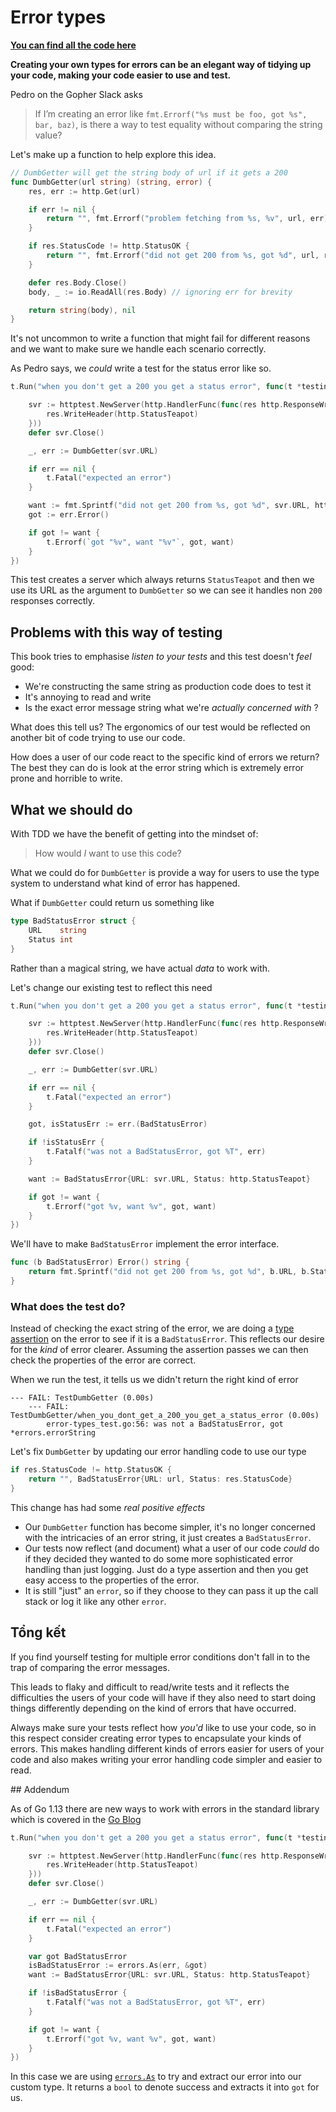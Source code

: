 # Error types

**[You can find all the code here](https://github.com/quii/learn-go-with-tests/tree/main/q-and-a/error-types)**

**Creating your own types for errors can be an elegant way of tidying up your code, making your code easier to use and test.**

Pedro on the Gopher Slack asks

> If I’m creating an error like `fmt.Errorf("%s must be foo, got %s", bar, baz)`, is there a way to test equality without comparing the string value?

Let's make up a function to help explore this idea.

```go
// DumbGetter will get the string body of url if it gets a 200
func DumbGetter(url string) (string, error) {
	res, err := http.Get(url)

	if err != nil {
		return "", fmt.Errorf("problem fetching from %s, %v", url, err)
	}

	if res.StatusCode != http.StatusOK {
		return "", fmt.Errorf("did not get 200 from %s, got %d", url, res.StatusCode)
	}

	defer res.Body.Close()
	body, _ := io.ReadAll(res.Body) // ignoring err for brevity

	return string(body), nil
}
```

It's not uncommon to write a function that might fail for different reasons and we want to make sure we handle each scenario correctly.

As Pedro says, we _could_ write a test for the status error like so.

```go
t.Run("when you don't get a 200 you get a status error", func(t *testing.T) {

	svr := httptest.NewServer(http.HandlerFunc(func(res http.ResponseWriter, req *http.Request) {
		res.WriteHeader(http.StatusTeapot)
	}))
	defer svr.Close()

	_, err := DumbGetter(svr.URL)

	if err == nil {
		t.Fatal("expected an error")
	}

	want := fmt.Sprintf("did not get 200 from %s, got %d", svr.URL, http.StatusTeapot)
	got := err.Error()

	if got != want {
		t.Errorf(`got "%v", want "%v"`, got, want)
	}
})
```

This test creates a server which always returns `StatusTeapot` and then we use its URL as the argument to `DumbGetter` so we can see it handles non `200` responses correctly.

## Problems with this way of testing

This book tries to emphasise _listen to your tests_ and this test doesn't _feel_ good:

- We're constructing the same string as production code does to test it
- It's annoying to read and write
- Is the exact error message string what we're _actually concerned with_ ?

What does this tell us? The ergonomics of our test would be reflected on another bit of code trying to use our code.

How does a user of our code react to the specific kind of errors we return? The best they can do is look at the error string which is extremely error prone and horrible to write.

## What we should do

With TDD we have the benefit of getting into the mindset of:

> How would _I_ want to use this code?

What we could do for `DumbGetter` is provide a way for users to use the type system to understand what kind of error has happened.

What if `DumbGetter` could return us something like

```go
type BadStatusError struct {
	URL    string
	Status int
}
```

Rather than a magical string, we have actual _data_ to work with.

Let's change our existing test to reflect this need

```go
t.Run("when you don't get a 200 you get a status error", func(t *testing.T) {

	svr := httptest.NewServer(http.HandlerFunc(func(res http.ResponseWriter, req *http.Request) {
		res.WriteHeader(http.StatusTeapot)
	}))
	defer svr.Close()

	_, err := DumbGetter(svr.URL)

	if err == nil {
		t.Fatal("expected an error")
	}

	got, isStatusErr := err.(BadStatusError)

	if !isStatusErr {
		t.Fatalf("was not a BadStatusError, got %T", err)
	}

	want := BadStatusError{URL: svr.URL, Status: http.StatusTeapot}

	if got != want {
		t.Errorf("got %v, want %v", got, want)
	}
})
```

We'll have to make `BadStatusError` implement the error interface.

```go
func (b BadStatusError) Error() string {
	return fmt.Sprintf("did not get 200 from %s, got %d", b.URL, b.Status)
}
```

### What does the test do?

Instead of checking the exact string of the error, we are doing a [type assertion](https://tour.golang.org/methods/15) on the error to see if it is a `BadStatusError`. This reflects our desire for the _kind_ of error clearer. Assuming the assertion passes we can then check the properties of the error are correct.

When we run the test, it tells us we didn't return the right kind of error

```
--- FAIL: TestDumbGetter (0.00s)
    --- FAIL: TestDumbGetter/when_you_dont_get_a_200_you_get_a_status_error (0.00s)
    	error-types_test.go:56: was not a BadStatusError, got *errors.errorString
```

Let's fix `DumbGetter` by updating our error handling code to use our type

```go
if res.StatusCode != http.StatusOK {
	return "", BadStatusError{URL: url, Status: res.StatusCode}
}
```

This change has had some _real positive effects_

- Our `DumbGetter` function has become simpler, it's no longer concerned with the intricacies of an error string, it just creates a `BadStatusError`.
- Our tests now reflect (and document) what a user of our code _could_ do if they decided they wanted to do some more sophisticated error handling than just logging. Just do a type assertion and then you get easy access to the properties of the error.
- It is still "just" an `error`, so if they choose to they can pass it up the call stack or log it like any other `error`.

## Tổng kết

If you find yourself testing for multiple error conditions don't fall in to the trap of comparing the error messages.

This leads to flaky and difficult to read/write tests and it reflects the difficulties the users of your code will have if they also need to start doing things differently depending on the kind of errors that have occurred.

Always make sure your tests reflect how _you'd_ like to use your code, so in this respect consider creating error types to encapsulate your kinds of errors. This makes handling different kinds of errors easier for users of your code and also makes writing your error handling code simpler and easier to read.

## Addendum

As of Go 1.13 there are new ways to work with errors in the standard library which is covered in the [Go Blog](https://blog.golang.org/go1.13-errors)

```go
t.Run("when you don't get a 200 you get a status error", func(t *testing.T) {

	svr := httptest.NewServer(http.HandlerFunc(func(res http.ResponseWriter, req *http.Request) {
		res.WriteHeader(http.StatusTeapot)
	}))
	defer svr.Close()

	_, err := DumbGetter(svr.URL)

	if err == nil {
		t.Fatal("expected an error")
	}

	var got BadStatusError
	isBadStatusError := errors.As(err, &got)
	want := BadStatusError{URL: svr.URL, Status: http.StatusTeapot}

	if !isBadStatusError {
		t.Fatalf("was not a BadStatusError, got %T", err)
	}

	if got != want {
		t.Errorf("got %v, want %v", got, want)
	}
})
```

In this case we are using [`errors.As`](https://pkg.go.dev/errors#example-As) to try and extract our error into our custom type. It returns a `bool` to denote success and extracts it into `got` for us.
